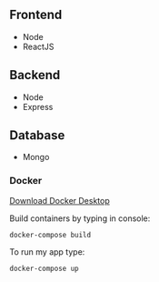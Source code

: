 ## Frontend
- Node 
- ReactJS 

## Backend
- Node
- Express

## Database
- Mongo

### Docker
[Download Docker Desktop](https://www.docker.com/get-started)

Build containers by typing in console:
```console
docker-compose build
```

To run my app type:
```console
docker-compose up
```


